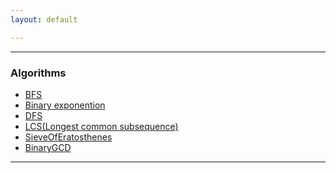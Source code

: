 ```yaml
---
layout: default

---
```


> 
* * *

### Algorithms

- [BFS](./Algorithms/bfs.html)
- [Binary exponention](./Algorithms/binaryexponention.html)
- [DFS](./Algorithms/dfs.html)
- [LCS(Longest common subsequence)](./Algorithms/lcs.html)
- [SieveOfEratosthenes](./Algorithms/SieveOfEratosthenes.html)
- [BinaryGCD](./Algorithms/binarygcd.html)

* * *
